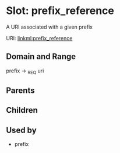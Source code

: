 
# Slot: prefix_reference


A URI associated with a given prefix

URI: [linkml:prefix_reference](https://w3id.org/linkml/prefix_reference)


## Domain and Range

prefix ->  <sub>REQ</sub>
 uri

## Parents


## Children


## Used by

 * prefix
